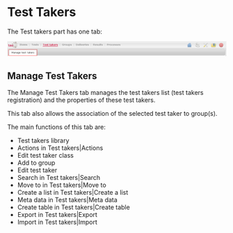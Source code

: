 <!--
parent: 'Legacy User Guide'
created_at: '2011-03-11 15:48:20'
updated_at: '2013-03-13 13:40:27'
authors:
    - 'Jérôme Bogaerts'
contributors:
    - 'Franck Gismondi'
tags:
    - 'Legacy User Guide:Test takers'
-->

Test Takers
===========

The Test takers part has one tab:

![](../resources/testtakers-tab.png)

Manage Test Takers
----------------------

The Manage Test Takers tab manages the test takers list (test takers registration) and the properties of these test takers.<br/>

This tab also allows the association of the selected test taker to group(s).

The main functions of this tab are:

-   Test takers library
-   Actions in Test takers|Actions
-   Edit test taker class
-   Add to group
-   Edit test taker
-   Search in Test takers|Search
-   Move to in Test takers|Move to
-   Create a list in Test takers|Create a list
-   Meta data in Test takers|Meta data
-   Create table in Test takers|Create table
-   Export in Test takers|Export
-   Import in Test takers|Import



